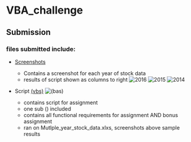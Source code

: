 # VBA_challenge

## Submission

### files submitted include:



* [Screenshots](https://github.com/hydnhntn/VBA_challenge/blob/main/Mutlple_year_stock_data_scriptResults_screenshots.pdf)
    * Contains a screenshot for each year of stock data
    * results of script shown as columns to right
    ![2016](https://github.com/hydnhntn/VBA_challenge/blob/main/images/ScriptResultSample_2016ws.jpg)
    ![2015](https://github.com/hydnhntn/VBA_challenge/blob/main/images/ScriptResultSample_2015ws.jpg)
    ![2014](https://github.com/hydnhntn/VBA_challenge/blob/main/images/ScriptResultSample_2014ws.jpg)

* Script [(vbs)](https://github.com/hydnhntn/VBA_challenge/blob/main/VBA_challenge.vbs) ![(bas)](https://github.com/hydnhntn/VBA_challenge/blob/main/VBA_challenge.bas)
    * contains script for assignment
    * one sub () included
    * contains all functional requirements for assignment AND bonus assignment
    * ran on Mutlple_year_stock_data.xlxs, screenshots above sample results